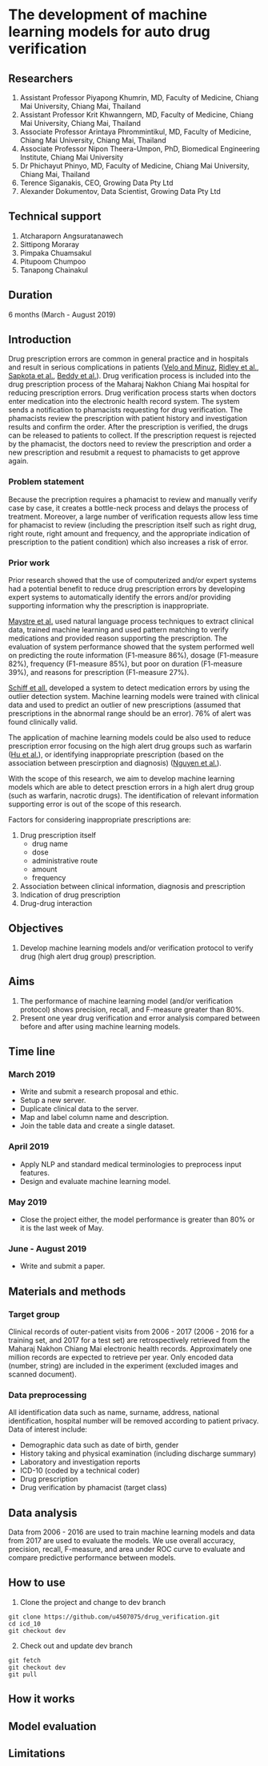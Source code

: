 # The development of machine learning models for auto drug verification
## Researchers
1. Assistant Professor Piyapong Khumrin, MD, Faculty of Medicine, Chiang Mai University, Chiang Mai, Thailand
2. Assistant Professor Krit Khwanngern, MD, Faculty of Medicine, Chiang Mai University, Chiang Mai, Thailand
3. Associate Professor Arintaya Phrommintikul, MD, Faculty of Medicine, Chiang Mai University, Chiang Mai, Thailand
4. Associate Professor Nipon Theera-Umpon, PhD, Biomedical Engineering Institute, Chiang Mai University
5. Dr Phichayut Phinyo, MD, Faculty of Medicine, Chiang Mai University, Chiang Mai, Thailand
5. Terence Siganakis, CEO, Growing Data Pty Ltd
6. Alexander Dokumentov, Data Scientist, Growing Data Pty Ltd

## Technical support
1. Atcharaporn Angsuratanawech 
2. Sittipong Moraray
3. Pimpaka Chuamsakul
4. Pitupoom Chumpoo
5. Tanapong Chainakul

## Duration
6 months (March - August 2019)

## Introduction
Drug prescription errors are common in general practice and in hospitals and result in serious complications in patients ([Velo and Minuz](https://bpspubs.onlinelibrary.wiley.com/doi/pdf/10.1111/j.1365-2125.2009.03425.x), [Ridley et al.](https://onlinelibrary.wiley.com/doi/pdf/10.1111/j.1365-2044.2004.03969.x), [Sapkota et al.](https://www.researchgate.net/profile/Sujata_Sapkota/publication/280315716_Drug_prescribing_pattern_and_prescription_error_in_elderly_A_retrospective_study_of_inpatient_record/links/55b2201508aec0e5f4314737.pdf), [Beddy et al.](https://link.springer.com/article/10.1007/s11845-010-0474-6)). Drug verification process is included into the drug prescription process of the Maharaj Nakhon Chiang Mai hospital for reducing prescription errors. Drug verification process starts when doctors enter medication into the electronic health record system. The system sends a notification to phamacists requesting for drug verification. The phamacists review the prescription with patient history and investigation results and confirm the order. After the prescription is verified, the drugs can be released to patients to collect. If the prescription request is rejected by the phamacist, the doctors need to review the prescription and order a new prescription and resubmit a request to phamacists to get approve again.
### Problem statement
Because the precription requires a phamacist to review and manually verify case by case, it creates a bottle-neck process and delays the process of treatment. Moreover, a large number of verification requests allow less time for phamacist to review (including the prescription itself such as right drug, right route, right amount and frequency, and the appropriate indication of prescription to the patient condition)  which also increases a risk of error.
### Prior work
Prior research showed that the use of computerized and/or expert systems had a potential benefit to reduce drug prescription errors by developing expert systems to automatically identify the errors and/or providing supporting information why the prescription is inappropriate. 

[Maystre et al.](https://academic.oup.com/jamia/article/17/5/559/831789) used natural language process techniques to extract clinical data, trained machine learning and used pattern matching to verify medications and provided reason supporting the prescription. The evaluation of system performance showed that the system performed well on predicting the route information (F1-measure 86%), dosage (F1-measure 82%), frequency (F1-measure 85%), but poor on duration (F1-measure 39%), and reasons for prescription (F1-measure 27%).

[Schiff et all.](https://academic.oup.com/jamia/article/24/2/281/2924796) developed a system to detect medication errors by using the outlier detection system. Machine learning models were trained with clinical data and used to predict an outlier of new prescriptions (assumed that prescriptions in the abnormal range should be an error). 76% of alert was found clinically valid.

The application of machine learning models could be also used to reduce prescription error focusing on the high alert drug groups such as warfarin ([Hu et al.](https://www.sciencedirect.com/science/article/pii/S0933365712000474)), or identifying inappropriate prescription (based on the association between prescirption and diagnosis) ([Nguyen et al.](https://journals.plos.org/plosone/article?id=10.1371/journal.pone.0082401)).

With the scope of this research, we aim to develop machine learning models which are able to detect presction errors in a high alert drug group (such as warfarin, nacrotic drugs). The identification of relevant information supporting error is out of the scope of this research.

Factors for considering inappropriate prescriptions are:
1. Drug prescription itself
   * drug name
   * dose
   * administrative route
   * amount
   * frequency
2. Association between clinical information, diagnosis and prescription
3. Indication of drug prescription
4. Drug-drug interaction

## Objectives
1. Develop machine learning models and/or verification protocol to verify drug (high alert drug group) prescription.

## Aims
1. The performance of machine learning model (and/or verification protocol) shows precision, recall, and F-measure greater than 80%.
2. Present one year drug verification and error analysis compared between before and after using machine learning models.

## Time line
### March 2019
  * Write and submit a research proposal and ethic.
  * Setup a new server.
  * Duplicate clinical data to the server.
  * Map and label column name and description.
  * Join the table data and create a single dataset.
### April 2019
  * Apply NLP and standard medical terminologies to preprocess input features.
  * Design and evaluate machine learning model.
### May 2019
  * Close the project either, the model performance is greater than 80% or it is the last week of May.
### June - August 2019
  * Write and submit a paper.
  
## Materials and methods
### Target group
Clinical records of outer-patient visits from 2006 - 2017 (2006 - 2016 for a training set, and 2017 for a test set) are retrospectively retrieved from the Maharaj Nakhon Chiang Mai electronic health records. Approximately one million records are expected to retrieve per year. Only encoded data (number, string) are included in the experiment (excluded images and scanned document).

### Data preprocessing
All identification data such as name, surname, address, national identification, hospital number will be removed according to patient privacy. Data of interest include:
  * Demographic data such as date of birth, gender
  * History taking and physical examination (including discharge summary)
  * Laboratory and investigation reports
  * ICD-10 (coded by a technical coder)
  * Drug prescription
  * Drug verification by phamacist (target class)
  
## Data analysis
Data from 2006 - 2016 are used to train machine learning models and data from 2017 are used to evaluate the models. We use overall accuracy, precision, recall, F-measure, and area under ROC curve to evaluate and compare predictive performance between models.

## How to use
1. Clone the project and change to dev branch
```
git clone https://github.com/u4507075/drug_verification.git
cd icd_10
git checkout dev
```
2. Check out and update dev branch
```
git fetch
git checkout dev
git pull
```
## How it works
## Model evaluation
## Limitations

